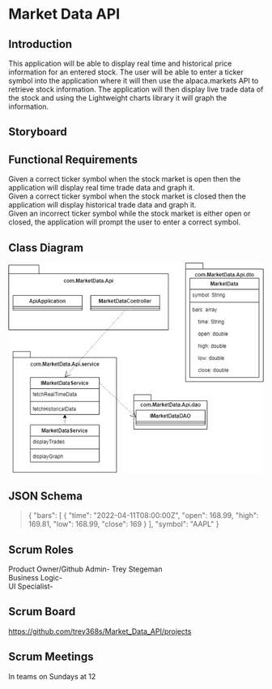 # Market Data API

## Introduction
This application will be able to display real time and historical price information for an entered stock. The user will be able to enter a ticker symbol into the application where it will then use the alpaca.markets API to retrieve stock information. The application will then display live trade data of the stock and using the Lightweight charts library it will graph the information. 
## Storyboard

## Functional Requirements
Given a correct ticker symbol when the stock market is open then the application will display real time trade data and graph it.  
Given a correct ticker symbol when the stock market is closed then the application will display historical trade data and graph it.  
Given an incorrect ticker symbol while the stock market is either open or closed, the application will prompt the user to enter a correct symbol.  

## Class Diagram
![Market Data Class Diagram](https://github.com/trey368s/Market_Data_API/blob/master/Class%20Diagram.drawio.png)
## JSON Schema
>{
  "bars": [
    {
      "time": "2022-04-11T08:00:00Z",
      "open": 168.99,
      "high": 169.81,
      "low": 168.99,
      "close": 169
    }
  ],
  "symbol": "AAPL"
}
## Scrum Roles
Product Owner/Github Admin- Trey Stegeman  
Business Logic-  
UI Specialist-  
## Scrum Board
https://github.com/trey368s/Market_Data_API/projects
## Scrum Meetings
In teams on Sundays at 12
